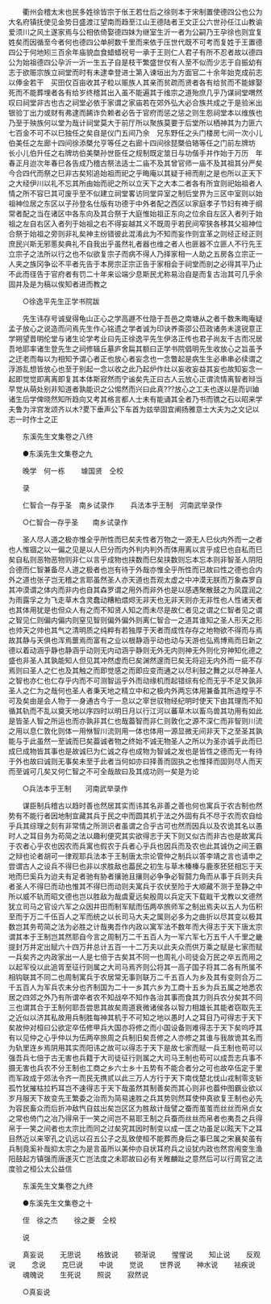 <!-- { "loadSidebar": true } -->
　　衢州会稽太末也民多姓徐皆宗于伥王若仕后之徐则本于宋制置使德四公也公为大名府镇抚使见金势日盛渡江望南而趋至江山王德陆者王文正公六世孙任江山教谕爱须川之风土遂家焉与公相依倚娶德四妹为继室生沂一者为公嗣乃王孕徐也则宜复姓矣而因循至今者何也德四公单舸数千里而来依于压世代既不可考而复姓于王置德四公于何地矧三百余年庙貌血食蜡蜡祝号一承于王则仁人君子有所不忍者故以德四公为始祖德四公孕沂一沂一生五子自是枝干繁盛世仅有人至不似而少志于自振幼有志于欲赈宗族立祠堂而时有未逮幸登进士第入谏垣出为方面官二十余年始克成前志以俸金若干　买田仅百亩收其子粒以赈族人其亲而贫疏而贤者各有给贫而不能嫁娶死而不能葬埋者各有给岁终稽其出入虽不能遍其于维宗之道殆庶几乎乃谋祠堂喟然叹曰祠堂非古也古之祠堂必依于家谓之家庙若在郊外弘大必合族共成之于是验米出银验丁出力或财有弗逮而餙诈负赖者必告于官府而惩之惩之则生怨祠堂本以维族也乃至于殃族何以堂为哉计祠堂莫大于前厅所以聚族莫要于后堂所以栖神其为力匪六七百金不可不以巳独任之矣自是仪门五间乃余　兄东野任之头门楼房七间一次小儿伯美任之左廊十四间徐添槩允亨等任之右廊十四间徐琵槩伯辂等任之门前左牌坊　长小儿伯升任之右牌坊伯美槩孙世臣任之规制既定筮日与功偕手并作始于万历　年春正月迨次年春巳各告成乃稽古祭法适士二庙不及其曾官师一庙不及其祖其分严矣今合四代而祭之巳非古矣矧追始祖而祀之乎晦庵以其疑于褅而削之是也所以正天下之大经伊川以礼不忘其所由始而祀之所以立天下之大本二者各有所宜则祀始祖者人情之所不容巳其可废乎至不似建立祠堂畧访同堂异室之制后堂界为三区中室则以始祖神位居之东区以子孙登名仕版有功德于中外者配之西区以家庭孝子节妇有禆于纲常者配之当在诸区中各东向及其合祭于大庭惟始祖正东向之位余自左区入者列于始祖之左自右区入者列于始祖之右不得妄越其义不既周乎若民间窄狭各移其父祖神位合祭于始祖之旁则非礼矣神主纷错彼此混淆此为不知而妄作则宜革之则经正经正则庶民兴斯无邪慝矣典礼不自我出乎虽然礼者器也维之者人也匪器不立匪人不行先王立宗子之法所以行之也不似欲复宗子而病不得人乃择家相一人助之五房各立宗正一人夹之族冈争讼不平者先告于本房宗正宗正告于家相会于祠堂而剖之必得其平乃止不此而径告于官府者有罚二十年来讼端少息斯民尤称易治自是而复古治其可几乎余固并及是为稿以俟知者进而教之 

　　○徐逸平先生正学书院跋 

　　先生讳存号诚叟得龟山正心之学高遯不仕隐于吾邑之南塘从之者千数朱晦庵疑孟子放心之说造而问焉先生作心铭遗之学者诚为印诀养斋邵公莅政诸务未遑锐意正学朔望晋明伦堂与诸生论学考业曰先正徐逸平先生伊洛正传也君子尚友千古而况居吾地耶率诸生登先生之祠修辑丘墓庐舍扁其额曰正学书院倡明先生收放心之旨虽予之迂老而每以为相知予谓心者正也放心者妄念也一念瞥起是病生生必串串必续谓之浮游乱想皆放心也至于别起一念以收之此乃起炉作灶以妄收妄益其妄也故知妄念一起即觉觉即离离即复其本体斯寂然而宁谧矣先正曰古人云放心正谓流情离智者辩当早觉从萌处别非知道者孰能识之公惕然而兴曰此真???放心之工夫也遂以是而训廸诸生后学俾晓然知所趋向又考其格言都人士未有能诵其全者乃书而镌之石以昭来学夫鲁为泮宫发颂齐以木?畟下垂声公下车首为兹举固宜阐扬雅意士大夫为之文记以志一时作士之正 

　　东溪先生文集卷之八终 

　　●东溪先生文集卷之九 

　　晚学　何一栋 
　　璩国贤　仝校 

　　录 

　　仁智合一存乎圣　南乡试录作 
　　兵法本乎王制　河南武举录作 

　　○仁智合一存乎圣　　南乡试录作 

　　圣人尽人道之极亦惟全乎所性而巳矣夫性者万物之一源无人巳伙内外而一之者也人惟锢之以一偏之见是以人巳分而内外判内判外而体用离以言乎成巳也自私而巳矣自私则恶物恶物则非仁以言乎成物也挟数而巳矣挟数则忘本忘本则非智圣人阴阳合德而仁智兼备尽人道之极者也岂有待于外哉亦惟全乎所性而已故曰性之德也合内外之道也张子岂无稽之言耶虽然圣人亦天道也吾观太虚之中冲漠无朕而万象森罗自其冲漠谓之体内而非内也自其森罗谓之用外而非外也是以感遇聚散鼓之为风霆润之为雨露孚之为飞走草木含灵蠢动糟粕煨烬无非天也无非天则亦无非性也人性诸天者也其体用犹是也但众人有之而不知贤人知之而未尽是故仁者见之谓之仁智者见之谓之智见仁则偏内偏内则窒见智则偏外偏外则离仁智合一之道其谁知之圣人形天之形也帅天之帅也其气之清明质之纯粹有若独厚于天者而成性存存之地物欲不得而与焉故其静与天俱也浑焉噩焉而富有之业以根静涵乎动也动与天游也弘焉博焉而日新之德以着动涵乎静也静涵乎动则无内动涵乎静则无外无内则神无外则化穷神知化德之盛也非圣人其孰能知人但见其冲然虚而巳矣渊然邃而巳矣无将迎无内外而一疵不存焉则曰圣人之仁也及其触之而即觉感之而即应变而通之以尽利鼓之舞之以尽神圣人之智也亦仁也仁存乎内而不可测智运乎外而动缘机而起错综有伦而无乎不足又孰非圣人之仁为之哉何也圣人者秉天地之精立中和之极内外两忘体用兼备其所造瞠乎不可及矣由是会人物于一身通古今于一息以之宰世驭物经纪明时使天下由其理而不知循其轨而不乱以奠天地以序四时以明日月以行江河以蕃草木以畜鸟兽其功用有如此是皆圣人智之所运也而亦孰非其仁也哉葢智而非仁则敦化之源不深仁而非智则川流之用以息仁敦化则体一用恘智川流则用一体也体用一源显微无间非天下之至圣其孰能与于此虽然一至诚而巳矣葢诚者物之终始不诚无物圣人之所以为圣亦诚乎此而巳成巳成物皆其事也是故诚巳为仁诚之存也成物为智诚之发也是皆性之德而无一有待于外也故曰诚则无事矣未至于此者当何如亦曰择善而固执之也惟择而固则尽人而天而至诚可几矣又何仁智之不可全哉故曰及其成功则一矣是为论 

　　○兵法本乎王制　　河南武举录作 

　　谋臣制兵稽古以趋时善也然居其实而讳其名非善之善也何也寓兵于农古制也然势有不能行者因地制宜藏其兵于民之中而圆其机于法之外固有兵不尽于农而农自给乎兵其综理之刻有非常情之所测识者虽谓之合乎古可也然而因兵以及农诡其名以愚时人之耳目务为苟简之法以趣利便究其实欲得志于天下则又似古而非古也是故寓兵于农者心乎农也因农而兵寓也假农于兵者心乎兵也因兵而及农也此其诚伪之间王霸之辩也论者胡可一律观耶兵法本于王制唐太宗论管仲之制兵以答李靖之言也请申之尝谓古人之设兵不得巳也非以求胜敌也葢民之初生与草木榛榛与鹿豕狉狉相忘于天地而巳奚兵为迨夫有足者驰有胁者攘驰且攘则必争争必智鬪力角而从事于兵则夫兵者圣人不得巳而动也惟其不得巳而动则夫寓兵于农伏至险于大顺藏不测于至静之中所以威不轨而昭文德也岂以胜敌为哉虞夏远矣殷周以兵定天下载戢干戈教以文德然犹立司马之官设六军之众因井田而制军赋而伍两卒旅师军之制出焉夫以五人为伍积至而于万二千伍百人之军而统之以长司马大夫之属则必多为之曲折以尽其变以极其数岂其务苟简之法为必胜之计哉夷吾作内政以寓军法不数年而大得志于天下唐太宗谓其本于王制岂其然耶自今言之周制万二千五百人为一军六军七万五千人千里之畿提封万井定出赋六十四万井总计五百一十二万夫以此夫众而供万乘之赋是七家而赋一兵矣齐之内政家出一人是七倍于古矣其不同一也周礼小司徒会万民之卒五而用之以起军役以此追胥至征行则属之大司马焉齐则公将其一高子国子将其二各有所属不相钩联其不同二也周制寓兵于农居常无事则联万二千五百人为乡及其有变则合万二千五百人为军兵农未分也齐制国为二十一乡其六乡为工商十五乡为兵五属之地悉农居之四郊之外乃有所谓卒者农不知战卒不知作各治其事而食其力则兵农分矣其不同三也谓其合于王制何耶吾尝思其故矣周道衰微诸侯各以智力相雄长其能者窃取先王之近似以济其私故用兵制胜每神其机于不可知之地以愚时人之耳目乃可得志于天下矣故仲对桓曰公欲定卒伍修甲兵大国亦将修之而小国设备则难得志于天下矣呜呼其有以见仲之心乎仲以为伍两卒旅周之兵制旧矣吾修之人亦修之其谁与我故诡其名而为轨里连乡焉阴用其实而阳讳之故可以得志于天下是故七家而赋一兵王制也苟可以强吾兵七倍于古无害也兵籍于大司徒征行则属之大司马王制也苟可以成吾志兵事不摄无害也兵农不分王制也工商之乡六士乡十五势有不能合者分之可也故卒伍定于里而军政成于郊法令齐一而民无携贰以此三万人方行于天下南伐楚北伐山戎制零支斩孤竹犹摧枯拉朽耳岂不速得志于天下哉虽然其制善矣而其心则非也葢仲图霸业欲以岁月服天下故变先王繁委之治而为简易速胜之兵其势则然耳使仲真欲复王制也必先为容民畜众而后折冲敌忾自兹出矣岂区区为胜敌计哉譬之蚕而茧茧而丝丝而帛贞女之常也倚门之冶乃得帛于一笑之间岂不易耶王制之兵蚕而丝丝而帛者也夷吾之兵得帛于一笑之间者也太宗比而同之过矣究其因时制变以成一匡之功虽足以眩天下之耳目然近以来宰孔之讥远以召五公子之乱致使桓不能葬而身后之事巳属之宋襄矣虽有兵制竟奚补哉抑太宗之为是言虽所以美仲亦自状耳府兵之设犹内政也然宫闱变生渔阳鼓起方镇强而唐遂灭亡岂法度之未耶故曰必有关睢麟趾之意然后可以行周官之法度验之桓公太公益信 

　　东溪先生文集卷之九终 

　　●东溪先生文集卷之十 

　　侄　徐之杰 
　　徐之夔　仝校 

　　说 

　　真妄说 
　　无思说 
　　格致说 
　　顿渐说 
　　惺惺说 
　　知止说 
　　反观说 
　　念说 
　　克巳说 
　　中说 
　　觉说 
　　世界说 
　　神水说 
　　袪疾说 
　　魂魄说 
　　生死说 
　　照说 
　　寂然说 

　　○真妄说 

